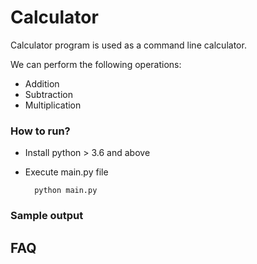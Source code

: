 # Calculator


Calculator program is used as a command line calculator. 

We can perform the following operations:

- Addition
- Subtraction
- Multiplication

### How to run?

- Install python > 3.6 and above
- Execute main.py file
    
        python main.py

### Sample output

## FAQ

